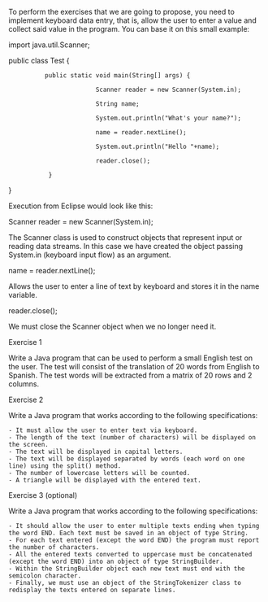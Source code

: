 To perform the exercises that we are going to propose, you need to implement keyboard data entry, that is, allow the user to enter a value and collect said value in the program. You can base it on this small example:

import java.util.Scanner;

public class Test {

              public static void main(String[] args) {

                            Scanner reader = new Scanner(System.in);

                            String name;

                            System.out.println("What's your name?");

                            name = reader.nextLine();

                            System.out.println("Hello "+name);

                            reader.close();

               }

}

Execution from Eclipse would look like this:

Scanner reader = new Scanner(System.in);

The Scanner class is used to construct objects that represent input or reading data streams. In this case we have created the object passing System.in (keyboard input flow) as an argument.

name = reader.nextLine();

Allows the user to enter a line of text by keyboard and stores it in the name variable.

reader.close();

We must close the Scanner object when we no longer need it.


Exercise 1

Write a Java program that can be used to perform a small English test on the user. The test will consist of the translation of 20 words from English to Spanish. The test words will be extracted from a matrix of 20 rows and 2 columns. 


Exercise 2

Write a Java program that works according to the following specifications:

    - It must allow the user to enter text via keyboard.
    - The length of the text (number of characters) will be displayed on the screen.
    - The text will be displayed in capital letters.
    - The text will be displayed separated by words (each word on one line) using the split() method.
    - The number of lowercase letters will be counted.
    - A triangle will be displayed with the entered text.


Exercise 3 (optional)

Write a Java program that works according to the following specifications:

    - It should allow the user to enter multiple texts ending when typing the word END. Each text must be saved in an object of type String.
    - For each text entered (except the word END) the program must report the number of characters.
    - All the entered texts converted to uppercase must be concatenated (except the word END) into an object of type StringBuilder.
    - Within the StringBuilder object each new text must end with the semicolon character.
    - Finally, we must use an object of the StringTokenizer class to redisplay the texts entered on separate lines.
